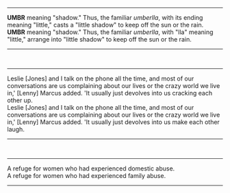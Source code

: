 ***
**UMBR** meaning "shadow." Thus, the familiar *umberlla*, with its ending meaning "little," casts a "little shadow" to keep off the sun or the rain.
**UMBR** meaning "shadow." Thus, the familiar *umberlla*, with "lla" meaning "little," arrange into "little shadow" to keep off the sun or the rain.
***
<br/>

***
Leslie [Jones] and I talk on the phone all the time, and most of our conversations are us complaining about our lives or the crazy world we live in,' [Lenny] Marcus added. 'It usually just devolves into us cracking each other up.  
Leslie [Jones] and I talk on the phone all the time, and most of our conversations are us complaining about our lives or the crazy world we live in,' [Lenny] Marcus added. 'It usually just devolves into us make each other laugh.
***
<br/>

***
A refuge for women who had experienced domestic abuse.  
A refuge for women who had experienced family abuse.
***
